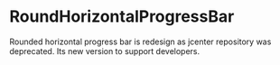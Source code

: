 # RoundHorizontalProgressBar
Rounded horizontal progress bar is redesign as jcenter repository was deprecated. Its new version to support developers.
